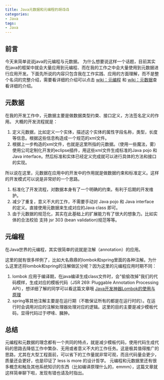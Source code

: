 ```yaml
---
title: Java元数据和元编程的胡诌诌
categories: 
- Java
tags:
- Java
---
```



## 前言

今天来简单说说java的元编程与元数据。 为什么想要说这样一个话题，目前其实在java的框架中就会大量应用到元编程、而在我的工作之中会大量使用到元数据进行应用开发。下面先所说的内容只包含我在工作实践、应用的方面理解，而不是整个名词的完整介绍，需要看详细的介绍可以点击 [wiki：元编程](https://zh.wikipedia.org/wiki/%E5%85%83%E7%BC%96%E7%A8%8B) 和 [wiki：元数据](https://zh.wikipedia.org/wiki/%E5%85%83%E6%95%B0%E6%8D%AE)查看详细的介绍。

## 元数据

在我的开发工作中，元数据主要是做数据类型约束、接口定义，方法签名定义的作用。 大概的开发流程就是：

 1. 定义元数据，比如定义一个实体，描述这个实体的属性字段名称，类型，长度等信息。根据这些信息构造成一个规范的xml文件。
 2. 根据上一步构造的xml文件，也就是这里所指的元数据。（使用一些魔法，雾）使用公司定制化开发的eclipse插件，用这些xml文件生成标准的Java pojo 和 Java interface。然后标准和实体已经定义完成就可以进行具体的方法和接口的实现。

所以说在这里，元数据在应用中的开发中的作用就是做数据约束和标准定义。这样的开发模式可以说是非常好的一个思路。

1. 标准化了开发流程，对数据本身有了一个明确的约束。有利于后期的开发维护。
2. 减少了重复，意义不大的工作，不需要手动对 Java pojo 和 Java interface 的定义。直接使用元数据来生成对应的Java class 即可。
3. 由于元数据的规范化，其实在此基础上的扩展能力有了很大的想象力。比如实体的合法校验 支持 jsr 303 (bean validation)规范等等。

## 元编程

在Java世界的元编程，其实很简单的说就是注解（annotation）的应用。

这里的就有很多样例了，比如大名鼎鼎的lombok和spring里面的各种注解。为什么这里还将lombok和spring的注解做区分呢？因为这里的元编程应用时期不同：

1. lombok 应用于编译期，在java编译生成class文件时，会"偷偷改掉"我们的代码模样，生成对应的模板代码（JSR 269: Pluggable Annotation Processing API），想详细了解的同学可以看这篇文章哦 [Java开发神器Lombok的使用与原理](http://blog.didispace.com/java-lombok-how-to-use/)
2. spring等其他注解主要是在运行期（不敢保证所有的都是在运行时的）。在运行时会调用对应的注解处理器处理对应的逻辑。这里的目的主要是减少模板代码，显得代码过于啰嗦、臃肿。

## 总结

元编程和元数据的理念都有一个共同的特点，就是减少模板代码，使用代码生成代码的思路去降低工作中繁杂、无用或者意义不大的工作任务。这是极其值得推广的思路，尤其在大型工程面前，可以省下的工作量就非常可观，而且代码量会更少，质量还会更好，也是印证了 less is more 的设计哲学。
元编程和元数据里还有很多概念和触及其他系统知识的东西（比如编译原理什么的，emmm），这篇文章就这样简单聊下啦，发现有错也请及时指出。
